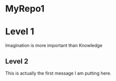 # MyRepo1
# Level 1
Imagination is more important than Knowledge
## Level 2
This is actually the first message I am putting here. 
